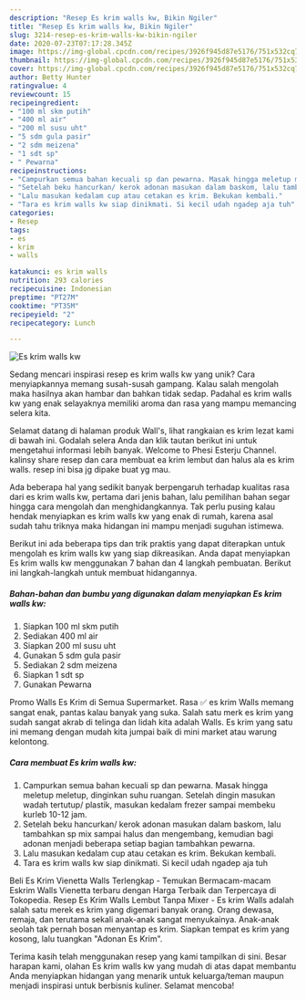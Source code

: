 ```yaml
---
description: "Resep Es krim walls kw, Bikin Ngiler"
title: "Resep Es krim walls kw, Bikin Ngiler"
slug: 3214-resep-es-krim-walls-kw-bikin-ngiler
date: 2020-07-23T07:17:28.345Z
image: https://img-global.cpcdn.com/recipes/3926f945d87e5176/751x532cq70/es-krim-walls-kw-foto-resep-utama.jpg
thumbnail: https://img-global.cpcdn.com/recipes/3926f945d87e5176/751x532cq70/es-krim-walls-kw-foto-resep-utama.jpg
cover: https://img-global.cpcdn.com/recipes/3926f945d87e5176/751x532cq70/es-krim-walls-kw-foto-resep-utama.jpg
author: Betty Hunter
ratingvalue: 4
reviewcount: 15
recipeingredient:
- "100 ml skm putih"
- "400 ml air"
- "200 ml susu uht"
- "5 sdm gula pasir"
- "2 sdm meizena"
- "1 sdt sp"
- " Pewarna"
recipeinstructions:
- "Campurkan semua bahan kecuali sp dan pewarna. Masak hingga meletup meletup, dinginkan suhu ruangan. Setelah dingin masukan wadah tertutup/ plastik, masukan kedalam frezer sampai membeku kurleb 10-12 jam."
- "Setelah beku hancurkan/ kerok adonan masukan dalam baskom, lalu tambahkan sp mix sampai halus dan mengembang, kemudian bagi adonan menjadi beberapa setiap bagian tambahkan pewarna."
- "Lalu masukan kedalam cup atau cetakan es krim. Bekukan kembali."
- "Tara es krim walls kw siap dinikmati. Si kecil udah ngadep aja tuh"
categories:
- Resep
tags:
- es
- krim
- walls

katakunci: es krim walls 
nutrition: 293 calories
recipecuisine: Indonesian
preptime: "PT27M"
cooktime: "PT35M"
recipeyield: "2"
recipecategory: Lunch

---
```



![Es krim walls kw](https://img-global.cpcdn.com/recipes/3926f945d87e5176/751x532cq70/es-krim-walls-kw-foto-resep-utama.jpg)

Sedang mencari inspirasi resep es krim walls kw yang unik? Cara menyiapkannya memang susah-susah gampang. Kalau salah mengolah maka hasilnya akan hambar dan bahkan tidak sedap. Padahal es krim walls kw yang enak selayaknya memiliki aroma dan rasa yang mampu memancing selera kita.

Selamat datang di halaman produk Wall&#39;s, lihat rangkaian es krim lezat kami di bawah ini. Godalah selera Anda dan klik tautan berikut ini untuk mengetahui informasi lebih banyak. Welcome to Phesi Esterju Channel. kalinsy share resep dan cara membuat ea krim lembut dan halus ala es krim walls. resep ini bisa jg dipake buat yg mau.

Ada beberapa hal yang sedikit banyak berpengaruh terhadap kualitas rasa dari es krim walls kw, pertama dari jenis bahan, lalu pemilihan bahan segar hingga cara mengolah dan menghidangkannya. Tak perlu pusing kalau hendak menyiapkan es krim walls kw yang enak di rumah, karena asal sudah tahu triknya maka hidangan ini mampu menjadi suguhan istimewa.


Berikut ini ada beberapa tips dan trik praktis yang dapat diterapkan untuk mengolah es krim walls kw yang siap dikreasikan. Anda dapat menyiapkan Es krim walls kw menggunakan 7 bahan dan 4 langkah pembuatan. Berikut ini langkah-langkah untuk membuat hidangannya.

<!--inarticleads1-->

##### Bahan-bahan dan bumbu yang digunakan dalam menyiapkan Es krim walls kw:

1. Siapkan 100 ml skm putih
1. Sediakan 400 ml air
1. Siapkan 200 ml susu uht
1. Gunakan 5 sdm gula pasir
1. Sediakan 2 sdm meizena
1. Siapkan 1 sdt sp
1. Gunakan  Pewarna


Promo Walls Es Krim di Semua Supermarket. Rasa ✅ es krim Walls memang sangat enak, pantas kalau banyak yang suka. Salah satu merk es krim yang sudah sangat akrab di telinga dan lidah kita adalah Walls. Es krim yang satu ini memang dengan mudah kita jumpai baik di mini market atau warung kelontong. 

<!--inarticleads2-->

##### Cara membuat Es krim walls kw:

1. Campurkan semua bahan kecuali sp dan pewarna. Masak hingga meletup meletup, dinginkan suhu ruangan. Setelah dingin masukan wadah tertutup/ plastik, masukan kedalam frezer sampai membeku kurleb 10-12 jam.
1. Setelah beku hancurkan/ kerok adonan masukan dalam baskom, lalu tambahkan sp mix sampai halus dan mengembang, kemudian bagi adonan menjadi beberapa setiap bagian tambahkan pewarna.
1. Lalu masukan kedalam cup atau cetakan es krim. Bekukan kembali.
1. Tara es krim walls kw siap dinikmati. Si kecil udah ngadep aja tuh


Beli Es Krim Vienetta Walls Terlengkap - Temukan Bermacam-macam Eskrim Walls Vienetta terbaru dengan Harga Terbaik dan Terpercaya di Tokopedia. Resep Es Krim Walls Lembut Tanpa Mixer - Es krim Walls adalah salah satu merek es krim yang digemari banyak orang. Orang dewasa, remaja, dan terutama sekali anak-anak sangat menyukainya. Anak-anak seolah tak pernah bosan menyantap es krim. Siapkan tempat es krim yang kosong, lalu tuangkan &#34;Adonan Es Krim&#34;. 

Terima kasih telah menggunakan resep yang kami tampilkan di sini. Besar harapan kami, olahan Es krim walls kw yang mudah di atas dapat membantu Anda menyiapkan hidangan yang menarik untuk keluarga/teman maupun menjadi inspirasi untuk berbisnis kuliner. Selamat mencoba!
